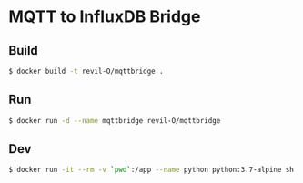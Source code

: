 # MQTT to InfluxDB Bridge

## Build

```sh
$ docker build -t revil-O/mqttbridge .
```


## Run

```sh
$ docker run -d --name mqttbridge revil-O/mqttbridge
```


## Dev

```sh
$ docker run -it --rm -v `pwd`:/app --name python python:3.7-alpine sh
```
